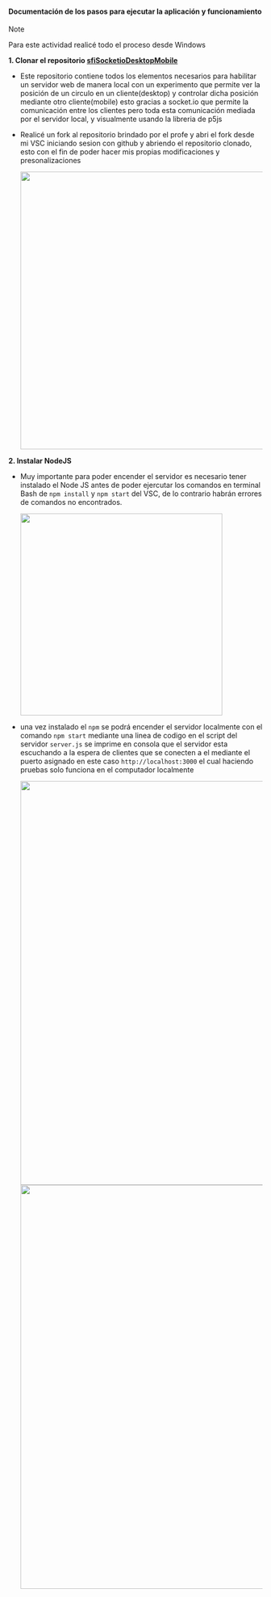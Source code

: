 #### Documentación de los pasos para ejecutar la aplicación y funcionamiento

> [!NOTE]
> Para este actividad realicé todo el proceso desde Windows

**1. Clonar el repositorio [sfiSocketioDesktopMobile](https://github.com/juanferfranco/sfiSocketioDesktopMobile)** 

- Este repositorio contiene todos los elementos necesarios para habilitar un servidor web de manera local con un experimento que permite ver la posición de un circulo en un cliente(desktop) y controlar dicha posición mediante otro cliente(mobile) esto gracias a socket.io que permite la comunicación entre los clientes pero toda esta comunicación mediada por el servidor local, y visualmente usando la libreria de p5js

- Realicé un fork al repositorio brindado por el profe y abri el fork desde mi VSC iniciando sesion con github y abriendo el repositorio clonado, esto con el fin de poder hacer mis propias modificaciones y presonalizaciones

  <img src="https://github.com/user-attachments/assets/04d7885b-f397-4771-a8fa-ce4a9c65174b" width=550>


**2. Instalar NodeJS**

- Muy importante para poder encender el servidor es necesario tener instalado el Node JS antes de poder ejercutar los comandos en terminal Bash de `npm install` y `npm start` del VSC, de lo contrario habrán errores de comandos no encontrados.

  <img src="https://github.com/user-attachments/assets/4f41a967-d1e9-4716-b852-d67aabf01cb0" width=400>


- una vez instalado el `npm` se podrá encender el servidor localmente con el comando `npm start` mediante una linea de codigo en el script del servidor `server.js` se imprime en consola que el servidor esta escuchando a la espera de clientes que se conecten a el mediante el puerto asignado en este caso `http://localhost:3000` el cual haciendo pruebas solo funciona en el computador localmente
  
  <img src="https://github.com/user-attachments/assets/73088bfc-cd27-4485-9348-2f175b92d913" width=800>



  <img src="https://i.imgur.com/iKdGU2T.gif" width=800>
